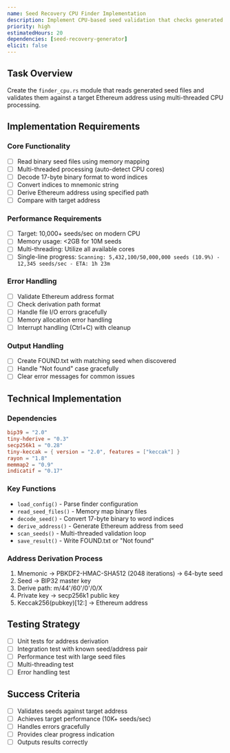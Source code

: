 ```yaml
---
name: Seed Recovery CPU Finder Implementation
description: Implement CPU-based seed validation that checks generated seeds against target Ethereum address
priority: high
estimatedHours: 20
dependencies: [seed-recovery-generator]
elicit: false
---
```


## Task Overview
Create the `finder_cpu.rs` module that reads generated seed files and validates them against a target Ethereum address using multi-threaded CPU processing.

## Implementation Requirements

### Core Functionality
- [ ] Read binary seed files using memory mapping
- [ ] Multi-threaded processing (auto-detect CPU cores)
- [ ] Decode 17-byte binary format to word indices
- [ ] Convert indices to mnemonic string
- [ ] Derive Ethereum address using specified path
- [ ] Compare with target address

### Performance Requirements
- [ ] Target: 10,000+ seeds/sec on modern CPU
- [ ] Memory usage: <2GB for 10M seeds
- [ ] Multi-threading: Utilize all available cores
- [ ] Single-line progress: `Scanning: 5,432,100/50,000,000 seeds (10.9%) - 12,345 seeds/sec - ETA: 1h 23m`

### Error Handling
- [ ] Validate Ethereum address format
- [ ] Check derivation path format
- [ ] Handle file I/O errors gracefully
- [ ] Memory allocation error handling
- [ ] Interrupt handling (Ctrl+C) with cleanup

### Output Handling
- [ ] Create FOUND.txt with matching seed when discovered
- [ ] Handle "Not found" case gracefully
- [ ] Clear error messages for common issues

## Technical Implementation

### Dependencies
```toml
bip39 = "2.0"
tiny-hderive = "0.3"
secp256k1 = "0.28"
tiny-keccak = { version = "2.0", features = ["keccak"] }
rayon = "1.8"
memmap2 = "0.9"
indicatif = "0.17"
```

### Key Functions
- `load_config()` - Parse finder configuration
- `read_seed_files()` - Memory map binary files
- `decode_seed()` - Convert 17-byte binary to word indices
- `derive_address()` - Generate Ethereum address from seed
- `scan_seeds()` - Multi-threaded validation loop
- `save_result()` - Write FOUND.txt or "Not found"

### Address Derivation Process
1. Mnemonic → PBKDF2-HMAC-SHA512 (2048 iterations) → 64-byte seed
2. Seed → BIP32 master key
3. Derive path: m/44'/60'/0'/0/X
4. Private key → secp256k1 public key
5. Keccak256(pubkey)[12:] → Ethereum address

## Testing Strategy
- [ ] Unit tests for address derivation
- [ ] Integration test with known seed/address pair
- [ ] Performance test with large seed files
- [ ] Multi-threading test
- [ ] Error handling test

## Success Criteria
- [ ] Validates seeds against target address
- [ ] Achieves target performance (10K+ seeds/sec)
- [ ] Handles errors gracefully
- [ ] Provides clear progress indication
- [ ] Outputs results correctly
